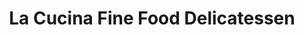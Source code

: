 ---
title: "La Cucina Fine Food Delicatessen"
url: /ballarat/la-cucina-fine-food-delicatessen/
shop: Feinkost
---